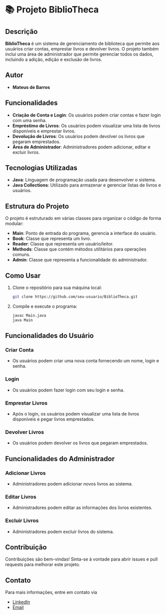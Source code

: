 # 📚 Projeto BiblioTheca

## Descrição
**BiblioTheca** é um sistema de gerenciamento de biblioteca que permite aos usuários criar contas, emprestar livros e devolver livros. O projeto também inclui uma área de administrador que permite gerenciar todos os dados, incluindo a adição, edição e exclusão de livros.

## Autor
- **Mateus de Barros**

## Funcionalidades
- **Criação de Conta e Login**: Os usuários podem criar contas e fazer login com uma senha.
- **Empréstimo de Livros**: Os usuários podem visualizar uma lista de livros disponíveis e emprestar livros.
- **Devolução de Livros**: Os usuários podem devolver os livros que pegaram emprestados.
- **Área de Administrador**: Administradores podem adicionar, editar e excluir livros.

## Tecnologias Utilizadas
- **Java**: Linguagem de programação usada para desenvolver o sistema.
- **Java Collections**: Utilizado para armazenar e gerenciar listas de livros e usuários.

## Estrutura do Projeto
O projeto é estruturado em várias classes para organizar o código de forma modular:

- **Main**: Ponto de entrada do programa, gerencia a interface do usuário.
- **Book**: Classe que representa um livro.
- **Reader**: Classe que representa um usuário/leitor.
- **Methods**: Classe que contém métodos utilitários para operações comuns.
- **Admin**: Classe que representa a funcionalidade do administrador.

## Como Usar

1. Clone o repositório para sua máquina local:
    ```bash
    git clone https://github.com/seu-usuario/BiblioTheca.git
    ```

2. Compile e execute o programa:
    ```bash
    javac Main.java
    java Main
    ```

## Funcionalidades do Usuário

### Criar Conta
- Os usuários podem criar uma nova conta fornecendo um nome, login e senha.

### Login
- Os usuários podem fazer login com seu login e senha.

### Emprestar Livros
- Após o login, os usuários podem visualizar uma lista de livros disponíveis e pegar livros emprestados.

### Devolver Livros
- Os usuários podem devolver os livros que pegaram emprestados.

## Funcionalidades do Administrador

### Adicionar Livros
- Administradores podem adicionar novos livros ao sistema.

### Editar Livros
- Administradores podem editar as informações dos livros existentes.

### Excluir Livros
- Administradores podem excluir livros do sistema.

## Contribuição
Contribuições são bem-vindas! Sinta-se à vontade para abrir issues e pull requests para melhorar este projeto.


  ## Contato
Para mais informações, entre em contato via
- [LinkedIn](https://www.linkedin.com/in/mateus-barros13)
- [Email](mb685212@gmail.com)
